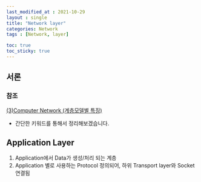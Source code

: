 ```yaml
---
last_modified_at : 2021-10-29
layout : single
title: "Network layer"
categories: Network
tags : [Network, layer]

toc: true
toc_sticky: true
---
```

## 서론
### 참조
<a target = '_blank' href='https://www.youtube.com/watch?v=D_GGPjn_Fds&list=PLQFHF6cwEgwM7qKyoF2QnUPE3AVub7leJ&index=1'>(3)Computer Network (계층모델별 특징)</a>

* 간단한 키워드를 통해서 정리해보겠습니다.

## Application Layer
1. Application에서 Data가 생성/처리 되는 계층
2. Application 별로 사용하는 Protocol 정의되어, 하위 Transport layer와 Socket 연결됨
